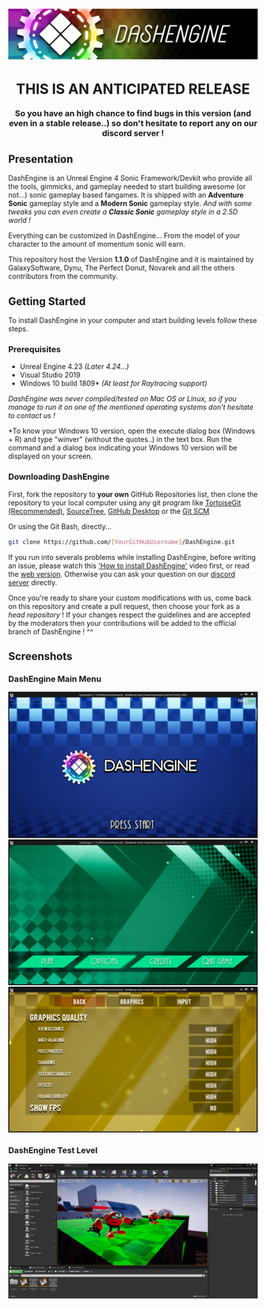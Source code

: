 ![DashEngine](/.github/IMAGES/DashEngine_Banner.png?raw=true "DashEngine")

<h1 align="center">THIS IS AN ANTICIPATED RELEASE</h1>
<h3 align="center">So you have an high chance to find bugs in this version (and even in a stable release..) so don't hesitate to report any on our discord server !</h3>

## Presentation
DashEngine is an Unreal Engine 4 Sonic Framework/Devkit who provide all the tools, gimmicks, and gameplay needed to start building awesome (or not...) sonic gameplay based fangames.
It is shipped with an **Adventure Sonic** gameplay style and a **Modern Sonic** gameplay style. *And with some tweaks you can even create a* ***Classic Sonic*** *gameplay style in a 2.5D world !*

Everything can be customized in DashEngine... From the model of your character to the amount of momentum sonic will earn.

This repository host the Version **1.1.0** of DashEngine and it is maintained by GalaxySoftware, Dynu, The Perfect Donut, Novarek and all the others contributors from the community.

## Getting Started

To install DashEngine in your computer and start building levels follow these steps.

### Prerequisites
* Unreal Engine 4.23 *(Later 4.24...)*
* Visual Studio 2019
* Windows 10 build 1809* *(At least for Raytracing support)*

*DashEngine was never compiled/tested on Mac OS or Linux, so if you manage to run it on one of the mentioned operating systems don't hesitate to contact us !*

*To know your Windows 10 version, open the execute dialog box (Windows + R) and type "winver" (without the quotes..) in the text box. Run the command and a dialog box indicating your Windows 10 version will be displayed on your screen.

### Downloading DashEngine

First, fork the repository to **your own** GitHub Repositories list, then clone the repository to your local computer using any git program like [TortoiseGit (Recommended)](https://tortoisegit.org/), [SourceTree](https://www.sourcetreeapp.com/), [GitHub Desktop](https://desktop.github.com/) or the [Git SCM](https://git-scm.com/downloads)

Or using the Git Bash, directly...

```sh
git clone https://github.com/[YourGitHubUsername]/DashEngine.git
```

If you run into severals problems while installing DashEngine, before writing an issue, please watch this ['How to install DashEngine'](https://www.youtube.com/) video first, or read the [web version](http://de.galaxysoftware.rf.gd/documentation/getstarted.html). Otherwise you can ask your question on our [discord server](https://discord.io/DashEngine) directly.

Once you're ready to share your custom modifications with us, come back on this repository and create a pull request, then choose your fork as a *head repository* !
If your changes respect the guidelines and are accepted by the moderators then your contributions will be added to the official branch of DashEngine ! ^^

## Screenshots

### DashEngine Main Menu
![MainMenu_1](/.github/IMAGES/DashEngine_MainMenu1.png?raw=true "MM1")
![MainMenu_2](/.github/IMAGES/DashEngine_MainMenu2.png?raw=true "MM2")
![MainMenu_3](/.github/IMAGES/DashEngine_MainMenu3.png?raw=true "MM3")

### DashEngine Test Level
![TestMap](/.github/IMAGES/DashEngine_TestMap.png?raw=true "TestMap")
